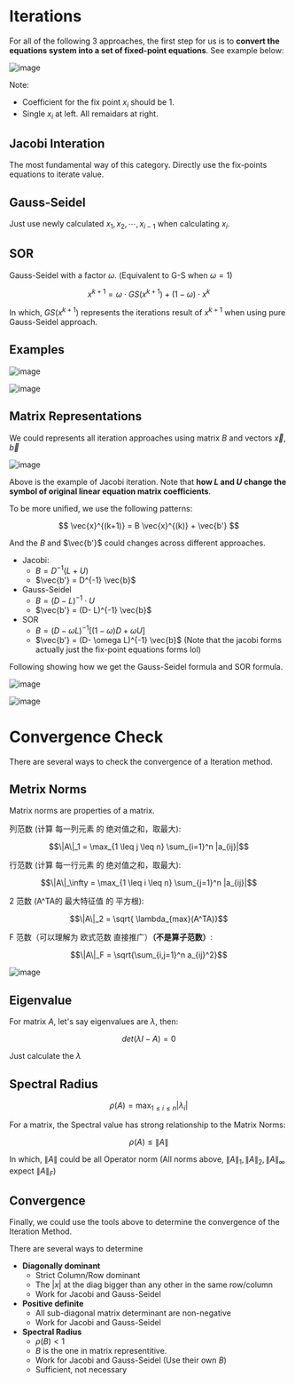 # Iterations

For all of the following 3 approaches, the first step for us is to **convert the equations system into a set of fixed-point equations**. See example below:

![image](https://github.com/user-attachments/assets/10a09ee5-da11-4d1f-82ca-d61949b37298)

Note:

- Coefficient for the fix point $x_i$ should be $1$.
- Single $x_i$ at left. All remaidars at right.

## Jacobi Interation

The most fundamental way of this category. Directly use the fix-points equations to iterate value.

## Gauss-Seidel

Just use newly calculated $x_1, x_2, \cdots, x_{i-1}$ when calculating $x_i$.

## SOR

Gauss-Seidel with a factor $\omega$. (Equivalent to G-S when $\omega = 1$)

$$
x^{k+1} = \omega \cdot GS(x^{k+1}) + (1 - \omega) \cdot x^k
$$

In which, $GS(x^{k+1})$ represents the iterations result of $x^{k+1}$ when using pure Gauss-Seidel approach.

## Examples

![image](https://github.com/user-attachments/assets/fe297bf8-d6fe-4fdc-b249-ded8b8835f6c)

![image](https://github.com/user-attachments/assets/74bd3cd8-9212-473e-9598-743a4008ef07)

## Matrix Representations

We could represents all iteration approaches using matrix $B$ and vectors $\vec{x}, \vec{b}$

![image](https://github.com/user-attachments/assets/5060bebc-f1ca-4697-9fd3-6b71f7ab73ae)

Above is the example of Jacobi iteration. Note that **how $L$ and $U$ change the symbol of original linear equation matrix coefficients**.

To be more unified, we use the following patterns:

$$
\vec{x}^{(k+1)} = B \vec{x}^{(k)} + \vec{b'}
$$

And the $B$ and $\vec{b'}$ could changes across different approaches.

- Jacobi: 
	- $B = D^{-1}(L + U)$
	- $\vec{b'} = D^{-1} \vec{b}$
- Gauss-Seidel
	- $B = (D- L)^{-1} \cdot U$
	- $\vec{b'} = (D- L)^{-1} \vec{b}$
- SOR
	- $B = (D- \omega L)^{-1} [(1 - \omega)D + \omega U]$
	- $\vec{b'} = (D- \omega L)^{-1} \vec{b}$
(Note that the jacobi forms actually just the fix-point equations forms lol)

Following showing how we get the Gauss-Seidel formula and SOR formula.

![image](https://github.com/user-attachments/assets/45336a64-1e41-4e12-b941-d12d6e262fa7)

![image](https://github.com/user-attachments/assets/33cce5e6-dbc7-40a7-962a-890b12d23917)

# Convergence Check

There are several ways to check the convergence of a Iteration method.

## Metrix Norms

Matrix norms are properties of a matrix.

列范数 (计算 每一列元素 的 绝对值之和，取最大): 

```math
\|A\|_1 = \max_{1 \leq j \leq n} \sum_{i=1}^n |a_{ij}|
```

行范数  (计算 每一行元素 的 绝对值之和，取最大): 

```math
\|A\|_\infty = \max_{1 \leq i \leq n} \sum_{j=1}^n |a_{ij}|
```

2 范数 (A^TA的 最大特征值 的 平方根):

```math
\|A\|_2 = \sqrt{ \lambda_{max}(A^TA)}
```

F 范数（可以理解为 欧式范数 直接推广）**（不是算子范数）**: 

```math
\|A\|_F = \sqrt{\sum_{i,j=1}^n a_{ij}^2}
```

![image](https://github.com/user-attachments/assets/5990445e-4179-4567-9fe4-9f6f93658cf5)

## Eigenvalue

For matrix $A$, let's say eigenvalues are $\lambda$, then:

$$
det(\lambda I - A) = 0
$$

Just calculate the $\lambda$

## Spectral Radius

$$
\rho(A) = \max_{1 \leq i \leq n} |\lambda_i|
$$

For a matrix, the Spectral value has strong relationship to the Matrix Norms:

$$
\rho(A) \leq \|A\|
$$

In which, $\|A\|$ could be all Operator norm (All norms above, $\|A\|_1, \|A\|_2, \|A\|_\infty$ expect $\|A\|_F$)

## Convergence

Finally, we could use the tools above to determine the convergence of the Iteration Method.

There are several ways to determine

- **Diagonally dominant**
	- Strict Column/Row dominant 
	- The $|x|$ at the diag bigger than any other in the same row/column
	- Work for Jacobi and Gauss-Seidel
- **Positive definite**
	- All sub-diagonal matrix determinant are non-negative
	- Work for Jacobi and Gauss-Seidel
- **Spectral Radius**
	- $\rho(B) < 1$
	- $B$ is the one in matrix representitive. 
	- Work for Jacobi and Gauss-Seidel (Use their own $B$)
	- Sufficient, not necessary
